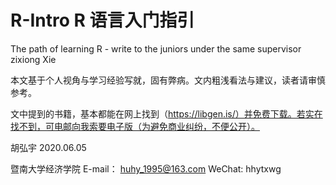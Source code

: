 # R-Intro  R 语言入门指引
 The path of learning R - write to the  juniors under the same supervisor zixiong Xie

本文基于个人视角与学习经验写就，固有弊病。文内粗浅看法与建议，读者请审慎参考。

文中提到的书籍，基本都能在网上找到（https://libgen.is/）并免费下载。若实在找不到，可电邮向我索要电子版（为避免商业纠纷，不便公开）。


胡弘宇
2020.06.05

暨南大学经济学院
E-mail： huhy_1995@163.com
WeChat: hhytxwg